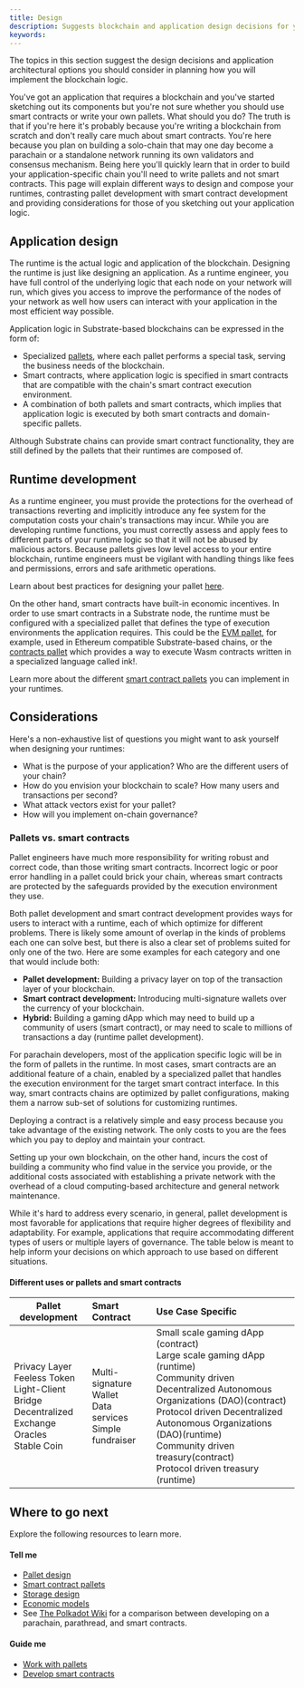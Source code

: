 ```yaml
---
title: Design
description: Suggests blockchain and application design decisions for you to consider in planning your project.
keywords:
---
```


The topics in this section suggest the design decisions and application architectural options you should consider in planning how you will implement the blockchain logic.

You've got an application that requires a blockchain and you've started sketching out its components but you're not sure whether you should use smart contracts or write your own pallets.
What should you do?
The truth is that if you're here it's probably because you're writing a blockchain from scratch and don't really care much about smart contracts.
You're here because you plan on building a solo-chain that may one day become a parachain or a standalone network running its own validators and consensus mechanism.
Being here you'll quickly learn that in order to build your application-specific chain you'll need to write pallets and not smart contracts.
This page will explain different ways to design and compose your runtimes, contrasting pallet development with smart contract development and providing considerations for those of you sketching out your application logic.

## Application design

The runtime is the actual logic and application of the blockchain.
Designing the runtime is just like designing an application.
As a runtime engineer, you have full control of the underlying logic that each node on your network will run, which gives you access to improve the performance of the nodes of your network as well how users can interact with your application in the most efficient way possible.

Application logic in Substrate-based blockchains can be expressed in the form of:

- Specialized [pallets](/todo), where each pallet performs a special task, serving the business needs of the blockchain.
- Smart contracts, where application logic is specified in smart contracts that are compatible with the chain's smart contract execution environment.
- A combination of both pallets and smart contracts, which implies that application logic is executed by both smart contracts and domain-specific pallets.

Although Substrate chains can provide smart contract functionality, they are still defined by the pallets that their runtimes are composed of.

## Runtime development

As a runtime engineer, you must provide the protections for the overhead of transactions reverting and implicitly introduce any fee system for the computation costs your chain's transactions may incur.
While you are developing runtime functions, you must correctly assess and apply fees to different parts of your runtime logic so that it will not be abused by malicious actors.
Because pallets gives low level access to your entire blockchain, runtime engineers must be vigilant with handling things like fees and permissions, errors and safe arithmetic operations.

Learn about best practices for designing your pallet [here]().

On the other hand, smart contracts have built-in economic incentives.
In order to use smart contracts in a Substrate node, the runtime must be configured with a specialized pallet that defines the type of execution environments the application requires.
This could be the [EVM pallet](/pallet-todo-link), for example, used in Ethereum compatible Substrate-based chains, or the [contracts pallet](/pallet-todo-link) which provides a way to execute Wasm contracts written in a specialized language called ink!.

Learn more about the different [smart contract pallets]() you can implement in your runtimes.

## Considerations

Here's a non-exhaustive list of questions you might want to ask yourself when designing your runtimes:

- What is the purpose of your application? Who are the different users of your chain?
- How do you envision your blockchain to scale? How many users and transactions per second?
- What attack vectors exist for your pallet?
- How will you implement on-chain governance?

### Pallets vs. smart contracts

Pallet engineers have much more responsibility for writing robust and correct code, than those writing smart contracts.
Incorrect logic or poor error handling in a pallet could brick your chain, whereas smart contracts are protected by the safeguards provided by the execution environment they use.

Both pallet development and smart contract development provides ways for users to interact with a runtime, each of which optimize for different problems.
There is likely some amount of overlap in the kinds of problems each one can solve best, but there is also a clear set of problems suited for only one of the two.
Here are some examples for each category and one that would include both:

- **Pallet development:** Building a privacy layer on top of the transaction layer of your blockchain.
- **Smart contract development:** Introducing multi-signature wallets over the currency of your blockchain.
- **Hybrid:** Building a gaming dApp which may need to build up a community of users (smart contract), or may need to scale to millions of transactions a day (runtime pallet development).

For parachain developers, most of the application specific logic will be in the form of pallets in the runtime.
In most cases, smart contracts are an additional feature of a chain, enabled by a specialized pallet that handles the execution environment for the target smart contract interface.
In this way, smart contracts chains are optimized by pallet configurations, making them a narrow sub-set of solutions for customizing runtimes.

Deploying a contract is a relatively simple and easy process because you take advantage of the existing network.
The only costs to you are the fees which you pay to deploy and maintain your contract.

Setting up your own blockchain, on the other hand, incurs the cost of building a community who find value in the service you provide, or the additional costs associated with establishing a private network with the overhead of a cloud computing-based architecture and general network maintenance.

While it's hard to address every scenario, in general, pallet development is most favorable for applications that require higher degrees of flexibility and adaptability.
For example, applications that require accommodating different types of users or multiple layers of governance.
The table below is meant to help inform your decisions on which approach to use based on different situations.

#### Different uses or pallets and smart contracts

| Pallet development | Smart Contract | Use Case Specific |
|---------------------|:---------------|:------------------|
| Privacy Layer  <br>Feeless Token <br>Light-Client Bridge <br> Decentralized Exchange <br>Oracles <br>Stable Coin| Multi-signature Wallet <br> Data services <br> Simple fundraiser | Small scale gaming dApp (contract) <br>Large scale gaming dApp (runtime) <br> Community driven Decentralized Autonomous Organizations (DAO)(contract)<br> Protocol driven Decentralized Autonomous Organizations (DAO)(runtime) <br> Community driven treasury(contract)<br> Protocol driven treasury (runtime)                |

## Where to go next

Explore the following resources to learn more.

#### Tell me

- [Pallet design](./pallet-design)
- [Smart contract pallets](./smart-contract-pallets)
- [Storage design](./storage-design)
- [Economic models](./economic-models)
- See [The Polkadot Wiki](https://wiki.polkadot.network/docs/build-build-with-polkadot#what-is-the-difference-between-building-a-parachain-a-parathread-or-a-smart-contract) for a comparison between developing on a parachain, parathread, and smart contracts.

#### Guide me

- [Work with pallets](/tutorials/work-with-pallets/)
- [Develop smart contracts](/tutorials/smart-contracts/)
